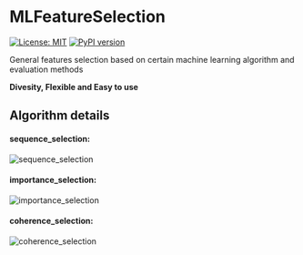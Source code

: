 # MLFeatureSelection
[![License: MIT](https://img.shields.io/badge/License-MIT-yellow.svg)](https://opensource.org/licenses/MIT)
[![PyPI version](https://badge.fury.io/py/MLFeatureSelection.svg)](https://pypi.org/project/MLFeatureSelection/)

General features selection based on certain machine learning algorithm and evaluation methods

**Divesity, Flexible and Easy to use**

## Algorithm details

#### sequence_selection:

![sequence_selection](https://github.com/duxuhao/Feature-Selection/blob/master/Algorithms_Graphs/sequence_selection.png)

#### importance_selection:

![importance_selection](https://github.com/duxuhao/Feature-Selection/blob/master/Algorithms_Graphs/importance_selection.png)

#### coherence_selection:

![coherence_selection](https://github.com/duxuhao/Feature-Selection/blob/master/Algorithms_Graphs/coherence_selection.png)
